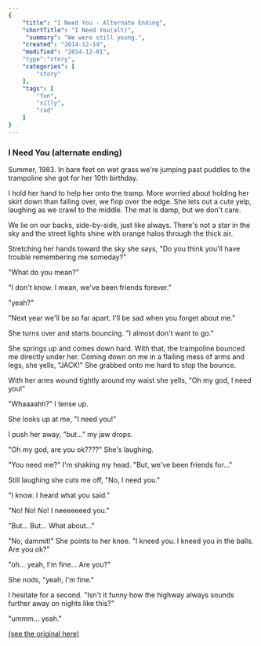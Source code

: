 ```yaml
---
{
    "title": "I Need You - Alternate Ending",
    "shortTitle": "I Need You(alt)",
     "summary": "We were still young.",
    "created": "2014-12-14",
    "modified": "2014-12-01",
    "type":"story",
    "categories": [
        "story"
    ],
    "tags": [
        "fun",
        "silly",
        "rad"
    ]
}
---
```

### I Need You (alternate ending)

Summer, 1983. In bare feet on wet grass we're jumping past puddles to
the trampoline she got for her 10th birthday.

I hold her hand to help her onto the tramp. More worried about holding
her skirt down than falling over, we flop over the edge. She lets out a
cute yelp, laughing as we crawl to the middle. The mat is damp, but we
don't care.

We lie on our backs, side-by-side, just like always. There's not a star
in the sky and the street lights shine with orange halos through the
thick air.

Stretching her hands toward the sky she says, "Do you think you'll have
trouble remembering me someday?"

"What do you mean?"

"I don't know. I mean, we've been friends forever."

"yeah?"

"Next year we'll be so far apart. I'll be sad when you forget about me."

She turns over and starts bouncing. "I almost don't want to go."

She springs up and comes down hard. With that, the trampoline bounced me
directly under her. Coming down on me in a flailing mess of arms and
legs, she yells, "JACK!" She grabbed onto me hard to stop the bounce.

With her arms wound tightly around my waist she yells, "Oh my god, I
need you!"

"Whaaaahh?" I tense up.

She looks up at me, "I need you!"

I push her away, "but..." my jaw drops.

"Oh my god, are you ok????" She's laughing.

"You need me?" I'm shaking my head. "But, we've been friends for..."

Still laughing she cuts me off, "No, I need you."

"I know. I heard what you said."

"No! No! No! I neeeeeeed you."

"But... But... What about..."

"No, dammit!" She points to her knee. "I kneed you. I kneed you in the
balls. Are you ok?"

"oh... yeah, I'm fine... Are you?"

She nods, "yeah, I'm fine."

I hesitate for a second. "Isn't it funny how the highway always sounds
further away on nights like this?"

"ummm... yeah."

[(see the original here)](i-need-you.html)
